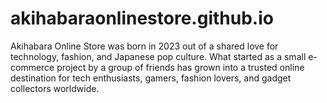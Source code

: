 # akihabaraonlinestore.github.io
Akihabara Online Store was born in 2023 out of a shared love for technology, fashion, and Japanese pop culture. What started as a small e-commerce project by a group of friends has grown into a trusted online destination for tech enthusiasts, gamers, fashion lovers, and gadget collectors worldwide.
